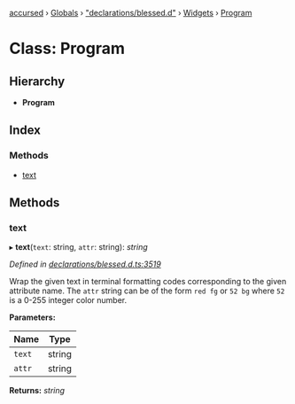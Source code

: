 [accursed](../README.md) › [Globals](../globals.md) › ["declarations/blessed.d"](../modules/_declarations_blessed_d_.md) › [Widgets](../modules/_declarations_blessed_d_.widgets.md) › [Program](_declarations_blessed_d_.widgets.program.md)

# Class: Program

## Hierarchy

* **Program**

## Index

### Methods

* [text](_declarations_blessed_d_.widgets.program.md#text)

## Methods

###  text

▸ **text**(`text`: string, `attr`: string): *string*

*Defined in [declarations/blessed.d.ts:3519](https://github.com/cancerberoSgx/accursed/blob/468bf3c/src/declarations/blessed.d.ts#L3519)*

Wrap the given text in terminal formatting codes corresponding to the given attribute
name. The `attr` string can be of the form `red fg` or `52 bg` where `52` is a 0-255
integer color number.

**Parameters:**

Name | Type |
------ | ------ |
`text` | string |
`attr` | string |

**Returns:** *string*
